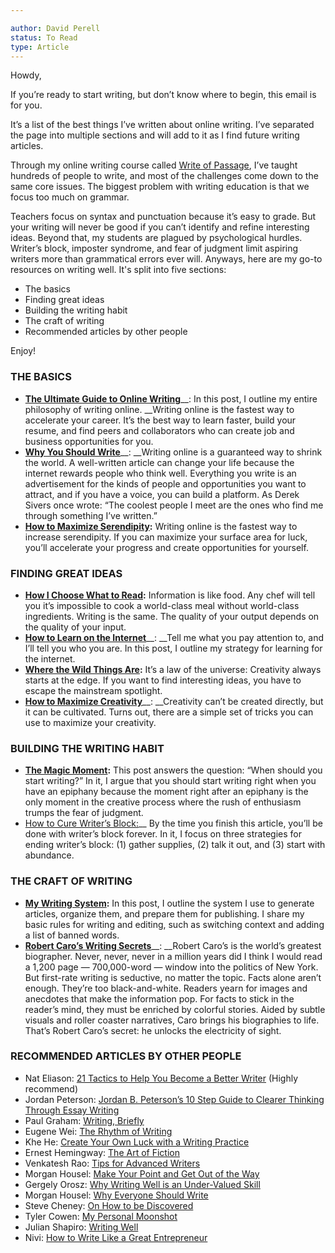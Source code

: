 ```yaml
---

author: David Perell
status: To Read
type: Article
---
```



Howdy,

If you’re ready to start writing, but don’t know where to begin, this email is for you.

It’s a list of the best things I’ve written about online writing. I’ve separated the page into multiple sections and will add to it as I find future writing articles.

Through my online writing course called [Write of Passage](https://click.convertkit-mail.com/xmuzz77p8di3undlqwu5/dpheh0hkqz4878sm/aHR0cHM6Ly93d3cucGVyZWxsLmNvbS93cml0ZS1vZi1wYXNzYWdl), I’ve taught hundreds of people to write, and most of the challenges come down to the same core issues. The biggest problem with writing education is that we focus too much on grammar. 

Teachers focus on syntax and punctuation because it’s easy to grade. But your writing will never be good if you can’t identify and refine interesting ideas. Beyond that, my students are plagued by psychological hurdles. Writer’s block, imposter syndrome, and fear of judgment limit aspiring writers more than grammatical errors ever will.
Anyways, here are my go-to resources on writing well. It's split into five sections:

- The basics
- Finding great ideas
- Building the writing habit
- The craft of writing
- Recommended articles by other people

Enjoy!

###  **THE BASICS**
- [__The Ultimate Guide to Online Writing__](https://click.convertkit-mail.com/xmuzz77p8di3undlqwu5/e0hph7hek9pqn4s8/aHR0cHM6Ly93d3cucGVyZWxsLmNvbS9ibG9nL3RoZS11bHRpbWF0ZS1ndWlkZS10by13cml0aW5nLW9ubGluZQ==)__: In this post, I outline my entire philosophy of writing online. __Writing online is the fastest way to accelerate your career. It’s the best way to learn faster, build your resume, and find peers and collaborators who can create job and business opportunities for you.
- [__Why You Should Write__](https://click.convertkit-mail.com/xmuzz77p8di3undlqwu5/7qh7h8h80vkw43hz/aHR0cHM6Ly93d3cucGVyZWxsLmNvbS9ibG9nL3doeS15b3Utc2hvdWxkLXdyaXRl)__: __Writing online is a guaranteed way to shrink the world. A well-written article can change your life because the internet rewards people who think well. Everything you write is an advertisement for the kinds of people and opportunities you want to attract, and if you have a voice, you can build a platform. As Derek Sivers once wrote: “The coolest people I meet are the ones who find me through something I’ve written.”
- [__How to Maximize Serendipity__](https://click.convertkit-mail.com/xmuzz77p8di3undlqwu5/owhkhqhn43kg8xsv/aHR0cHM6Ly93d3cucGVyZWxsLmNvbS9ibG9nL3NlcmVuZGlwaXR5)__:__ Writing online is the fastest way to increase serendipity. If you can maximize your surface area for luck, you’ll accelerate your progress and create opportunities for yourself.

### **FINDING GREAT IDEAS**
- [__How I Choose What to Read__](https://click.convertkit-mail.com/xmuzz77p8di3undlqwu5/z2hghnh7o94pdnsp/aHR0cHM6Ly93d3cucGVyZWxsLmNvbS9ibG9nL2Nob29zZS1yZWFkaW5n)__:__ Information is like food. Any chef will tell you it’s impossible to cook a world-class meal without world-class ingredients. Writing is the same. The quality of your output depends on the quality of your input.
- [__How to Learn on the Internet__](https://click.convertkit-mail.com/xmuzz77p8di3undlqwu5/p8heh9hd9k3g76iq/aHR0cHM6Ly93d3cucGVyZWxsLmNvbS9ibG9nL3N3aW1taW5n)__: __Tell me what you pay attention to, and I’ll tell you who you are. In this post, I outline my strategy for learning for the internet.
- [__Where the Wild Things Are__](https://click.convertkit-mail.com/xmuzz77p8di3undlqwu5/x0hph6hzn8r970t5/aHR0cHM6Ly93d3cucGVyZWxsLmNvbS9ibG9nL3doZXJlLXRoZS13aWxkLXRoaW5ncy1hcmU=)__:__ It’s a law of the universe: Creativity always starts at the edge. If you want to find interesting ideas, you have to escape the mainstream spotlight.
- [__How to Maximize Creativity__](https://click.convertkit-mail.com/xmuzz77p8di3undlqwu5/dpheh0hkqz487gtm/aHR0cHM6Ly93d3cucGVyZWxsLmNvbS9ibG9nL21heGltaXplLWNyZWF0aXZpdHk=)__: __Creativity can’t be created directly, but it can be cultivated. Turns out, there are a simple set of tricks you can use to maximize your creativity.
### BUILDING THE WRITING HABIT
- [__The Magic Moment__](https://click.convertkit-mail.com/xmuzz77p8di3undlqwu5/e0hph7hek9pqn3t8/aHR0cHM6Ly93d3cucGVyZWxsLmNvbS9ibG9nL3RoZS1tYWdpYy1tb21lbnQ=)__:__ This post answers the question: “When should you start writing?” In it, I argue that you should start writing right when you have an epiphany because the moment right after an epiphany is the only moment in the creative process where the rush of enthusiasm trumps the fear of judgment.
- [How to Cure Writer’s Block:](https://click.convertkit-mail.com/xmuzz77p8di3undlqwu5/7qh7h8h80vkw4raz/aHR0cHM6Ly93d3cucGVyZWxsLmNvbS9ibG9nL2hvdy10by1jdXJlLXdyaXRlcnMtYmxvY2s=)__ By the time you finish this article, you’ll be done with writer’s block forever. In it, I focus on three strategies for ending writer’s block: (1) gather supplies, (2) talk it out, and (3) start with abundance.
### **THE CRAFT OF WRITING**
- [__My Writing System__](https://click.convertkit-mail.com/xmuzz77p8di3undlqwu5/owhkhqhn43kg8qtv/aHR0cHM6Ly93d3cucGVyZWxsLmNvbS9ibG9nL3dyaXRpbmc=)__:__ In this post, I outline the system I use to generate articles, organize them, and prepare them for publishing. I share my basic rules for writing and editing, such as switching context and adding a list of banned words.
- [__Robert Caro’s Writing Secrets__](https://click.convertkit-mail.com/xmuzz77p8di3undlqwu5/z2hghnh7o94pdmtp/aHR0cHM6Ly93d3cucGVyZWxsLmNvbS9ibG9nL3JvYmVydC1jYXJvLXdyaXRpbmctc2VjcmV0cw==)__: __Robert Caro’s is the world’s greatest biographer. Never, never, never in a million years did I think I would read a 1,200 page — 700,000-word — window into the politics of New York. But first-rate writing is seductive, no matter the topic. Facts alone aren’t enough. They’re too black-and-white. Readers yearn for images and anecdotes that make the information pop. For facts to stick in the reader’s mind, they must be enriched by colorful stories. Aided by subtle visuals and roller coaster narratives, Caro brings his biographies to life. That’s Robert Caro’s secret: he unlocks the electricity of sight.
### RECOMMENDED ARTICLES BY OTHER PEOPLE
- Nat Eliason: [21 Tactics to Help You Become a Better Writer](https://click.convertkit-mail.com/xmuzz77p8di3undlqwu5/p8heh9hd9k3g7ecq/aHR0cHM6Ly93d3cubmF0ZWxpYXNvbi5jb20vYmV0dGVyLXdyaXRlci8=) (Highly recommend)
- Jordan Peterson: [Jordan B. Peterson’s 10 Step Guide to Clearer Thinking Through Essay Writing](https://click.convertkit-mail.com/xmuzz77p8di3undlqwu5/x0hph6hzn8r97gi5/aHR0cHM6Ly9tZWRpdW0uY29tL3ByYWN0aWNlY29tZXNmaXJzdC9kci1qb3JkYW4tYi1wZXRlcnNvbnMtMTAtc3RlcC1ndWlkZS10by1jbGVhcmVyLXRoaW5raW5nLXRocm91Z2gtZXNzYXktd3JpdGluZy0xYWI3OWE5NDkzNw==)
- Paul Graham: [Writing, Briefly](https://click.convertkit-mail.com/xmuzz77p8di3undlqwu5/6qheh8hwpvknpvao/aHR0cDovL3BhdWxncmFoYW0uY29tL3dyaXRpbmc0NC5odG1s)
- Eugene Wei: [The Rhythm of Writing](https://click.convertkit-mail.com/xmuzz77p8di3undlqwu5/kkhmh6he8gd68dil/aHR0cDovL3d3dy5ldWdlbmV3ZWkuY29tL2Jsb2cvMjAxNy83LzIwL3RoZS1yaHl0aG0tb2Ytd3JpdGluZw==)
- Khe He: [Create Your Own Luck with a Writing Practice](https://click.convertkit-mail.com/xmuzz77p8di3undlqwu5/58hvh7h05pvk5ni6/aHR0cHM6Ly9yYWQuZmFtaWx5L2NyZWF0ZS1sdWNrLXdyaXRpbmctcHJhY3RpY2Uv)
- Ernest Hemingway: [The Art of Fiction](https://click.convertkit-mail.com/xmuzz77p8di3undlqwu5/25h2hohg7rv47gs3/aHR0cHM6Ly93d3cudGhlcGFyaXNyZXZpZXcub3JnL2ludGVydmlld3MvNDgyNS9lcm5lc3QtaGVtaW5nd2F5LXRoZS1hcnQtb2YtZmljdGlvbi1uby0yMS1lcm5lc3QtaGVtaW5nd2F5)
- Venkatesh Rao: [Tips for Advanced Writers](https://click.convertkit-mail.com/xmuzz77p8di3undlqwu5/qvh8h7hv8g7o82tl/aHR0cHM6Ly93d3cucXVvcmEuY29tL1doYXQtYXJlLXNvbWUtdGlwcy1mb3ItYWR2YW5jZWQtd3JpdGVycy9hbnN3ZXIvVmVua2F0ZXNoLVJhbz9zcmlkPVR2QlY=)
- Morgan Housel: [Make Your Point and Get Out of the Way](https://click.convertkit-mail.com/xmuzz77p8di3undlqwu5/g3hnh5hne7d6ekbr/aHR0cDovL3d3dy5jb2xsYWJvcmF0aXZlZnVuZC5jb20vYmxvZy9tYWtlLXlvdXItcG9pbnQtYW5kLWdldC1vdXQtb2YtdGhlLXdheS8=)
- Gergely Orosz: [Why Writing Well is an Under-Valued Skill](https://click.convertkit-mail.com/xmuzz77p8di3undlqwu5/9qhzhnhxgkqzg2h9/aHR0cHM6Ly9ibG9nLnByYWdtYXRpY2VuZ2luZWVyLmNvbS9vbi13cml0aW5nLXdlbGwv)
- Morgan Housel: [Why Everyone Should Write](https://click.convertkit-mail.com/xmuzz77p8di3undlqwu5/3ohphkhrq6o4qqtr/aHR0cHM6Ly93d3cuY29sbGFib3JhdGl2ZWZ1bmQuY29tL2Jsb2cvd2h5LWV2ZXJ5b25lLXNob3VsZC13cml0ZS8=)
- Steve Cheney: [On How to be Discovered](https://click.convertkit-mail.com/xmuzz77p8di3undlqwu5/n2hohvhgnw86n3i6/aHR0cHM6Ly9zdGV2ZWNoZW5leS5jb20vb24taG93LXRvLWJlLWRpc2NvdmVyZWQv)
- Tyler Cowen: [My Personal Moonshot](https://click.convertkit-mail.com/xmuzz77p8di3undlqwu5/48hvheh90z560mfx/aHR0cHM6Ly93d3cubWVyY2F0dXMub3JnL2NvbW1lbnRhcnkvbXktcGVyc29uYWwtbW9vbnNob3Q=)
- Julian Shapiro: [Writing Well](https://click.convertkit-mail.com/xmuzz77p8di3undlqwu5/wnh2hgh4r95xrxf7/aHR0cHM6Ly93d3cuanVsaWFuLmNvbS9ndWlkZS93cml0ZS9pbnRybw==)
- Nivi: [How to Write Like a Great Entrepreneur](https://click.convertkit-mail.com/xmuzz77p8di3undlqwu5/reh8hoh7q92wqxh2/aHR0cHM6Ly92ZW50dXJlaGFja3MuY29tL3dyaXRpbmc=)
